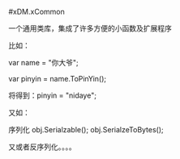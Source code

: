 ﻿#xDM.xCommon

 一个通用类库，集成了许多方便的小函数及扩展程序

 比如：

 var name = "你大爷";

 var pinyin = name.ToPinYin();

 将得到：pinyin = "nidaye";

 又如：

 序列化   obj.Serialzable();  obj.SerialzeToBytes();

 又或者反序列化。。。。


